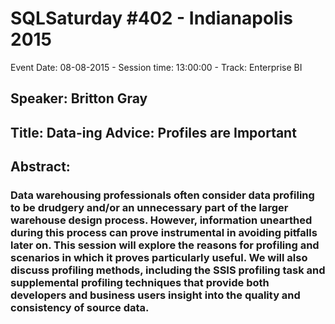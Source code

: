 # SQLSaturday #402 - Indianapolis 2015
Event Date: 08-08-2015 - Session time: 13:00:00 - Track: Enterprise BI
## Speaker: Britton Gray
## Title: Data-ing Advice: Profiles are Important
## Abstract:
### Data warehousing professionals often consider data profiling to be drudgery and/or an unnecessary part of the larger warehouse design process.  However, information unearthed during this process can prove instrumental in avoiding pitfalls later on.  This session will explore the reasons for profiling and scenarios in which it proves particularly useful.  We will also discuss profiling methods, including the SSIS profiling task and supplemental profiling techniques that provide both developers and business users insight into the quality and consistency of source data.
